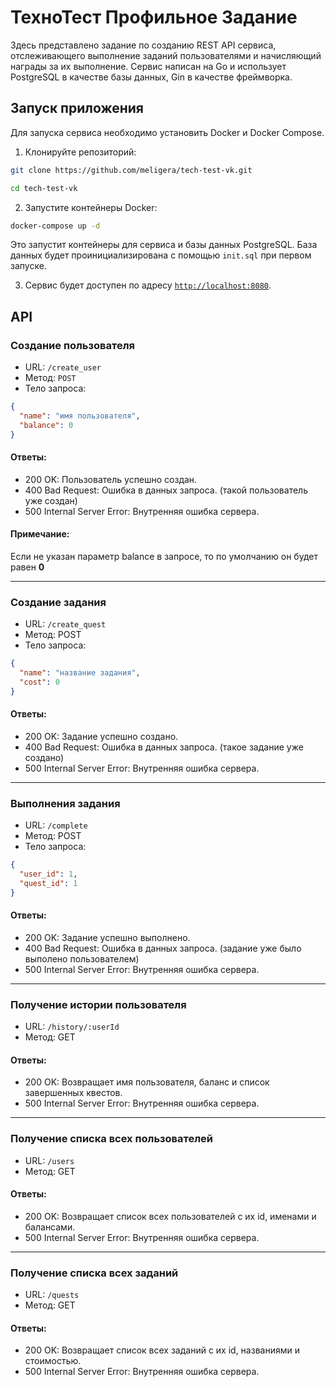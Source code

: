 # ТехноТест Профильное Задание

Здесь представлено задание по созданию REST API сервиса, отслеживающего выполнение заданий пользователями и начисляющий награды за их выполнение. Сервис написан на Go и использует PostgreSQL в качестве базы данных, Gin в качестве фреймворка.

## Запуск приложения

Для запуска сервиса необходимо установить Docker и Docker Compose.

1. Клонируйте репозиторий:

```bash
git clone https://github.com/meligera/tech-test-vk.git

cd tech-test-vk
```

2. Запустите контейнеры Docker:

```bash
docker-compose up -d
```

Это запустит контейнеры для сервиса и базы данных PostgreSQL. База данных будет проинициализирована с помощью `init.sql` при первом запуске.

3. Сервис будет доступен по адресу [`http://localhost:8080`](http://localhost:8080).

## API

### Создание пользователя

* URL: `/create_user`
* Метод: `POST`
* Тело запроса:
```json
{
  "name": "имя пользователя",
  "balance": 0
}
```
#### Ответы:
* 200 OK: Пользователь успешно создан.
* 400 Bad Request: Ошибка в данных запроса. (такой пользователь уже создан)
* 500 Internal Server Error: Внутренняя ошибка сервера.

#### Примечание:
Если не указан параметр balance в запросе, то по умолчанию он будет равен **0**

___
### Создание задания

* URL: `/create_quest`
* Метод: POST
* Тело запроса:
```json
{
  "name": "название задания",
  "cost": 0
}
```
#### Ответы:
* 200 OK: Задание успешно создано.
* 400 Bad Request: Ошибка в данных запроса. (такое задание уже создано)
* 500 Internal Server Error: Внутренняя ошибка сервера.

___
### Выполнения задания

* URL: `/complete`
* Метод: POST
* Тело запроса:
```json
{
  "user_id": 1,
  "quest_id": 1
}
```
#### Ответы:
* 200 OK: Задание успешно выполнено.
* 400 Bad Request: Ошибка в данных запроса. (задание уже было выполено пользователем)
* 500 Internal Server Error: Внутренняя ошибка сервера.

___
### Получение истории пользователя

* URL: `/history/:userId`
* Метод: GET

#### Ответы:
* 200 OK: Возвращает имя пользователя, баланс и список завершенных квестов.
* 500 Internal Server Error: Внутренняя ошибка сервера.

___
### Получение списка всех пользователей

* URL: `/users`
* Метод: GET

#### Ответы:
* 200 OK: Возвращает список всех пользователей с их id, именами и балансами.
* 500 Internal Server Error: Внутренняя ошибка сервера.

___
### Получение списка всех заданий

* URL: `/quests`
* Метод: GET

#### Ответы:
* 200 OK: Возвращает список всех заданий с их id, названиями и стоимостью.
* 500 Internal Server Error: Внутренняя ошибка сервера.